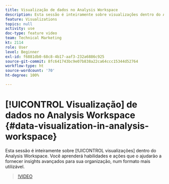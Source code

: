```yaml
---
title: Visualização de dados no Analysis Workspace
description: Esta sessão é inteiramente sobre visualizações dentro do Analysis Workspace. Você aprenderá habilidades e ações que o ajudarão a fornecer insights avançados para sua organização, num formato mais utilizável.
feature: Visualizations
topics: null
activity: use
doc-type: feature video
team: Technical Marketing
kt: 2114
role: User
level: Beginner
exl-id: f6881db0-68c8-4b17-aaf3-232a6886c925
source-git-commit: 8fc641743bc9e07b838a22ca64ccc15344d52764
workflow-type: ht
source-wordcount: '70'
ht-degree: 100%

---
```


# [!UICONTROL Visualização] de dados no Analysis Workspace {#data-visualization-in-analysis-workspace}

Esta sessão é inteiramente sobre [!UICONTROL visualizações] dentro do Analysis Workspace. Você aprenderá habilidades e ações que o ajudarão a fornecer insights avançados para sua organização, num formato mais utilizável.

>[!VIDEO](https://video.tv.adobe.com/v/25036/?quality=12&learn=on)
